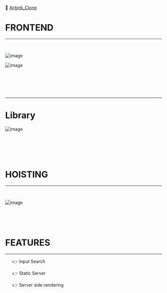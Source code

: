 
🔗 <a href="https://airbnb-clone-delta-one.vercel.app/" target="blank">Airbnb_Clone<a/></li>
<h1> FRONTEND </h1>
<hr>
<br>

![image](https://user-images.githubusercontent.com/70233964/155773571-2a2a38e0-96ad-4373-ab3b-be7c2c029f36.png)

![image](https://user-images.githubusercontent.com/70233964/155773945-8d315313-b96e-4840-a0f5-32b4b681a102.png)

<br>
<br>
<br>
<br>

<hr>
<h1>Library</h1>

![image](https://user-images.githubusercontent.com/70233964/155774208-9a336993-ce52-4640-82e7-8b2f0d391e98.png)

<br>
<br>
<br>
<br>
<h1>HOISTING </h1>
<hr>
<br>

![image](https://user-images.githubusercontent.com/70233964/155773694-41122039-57f0-4db2-abf1-37745456d294.png)

<br>
<br>
<br>
<h1>FEATURES</h1>
<hr>
 <ul>
    <p dir="auto">👉 Input Search </p>
    <p dir="auto">👉 Static Server</p>
    <p dir="auto">👉 Server side rendering</p>

 </ul>

